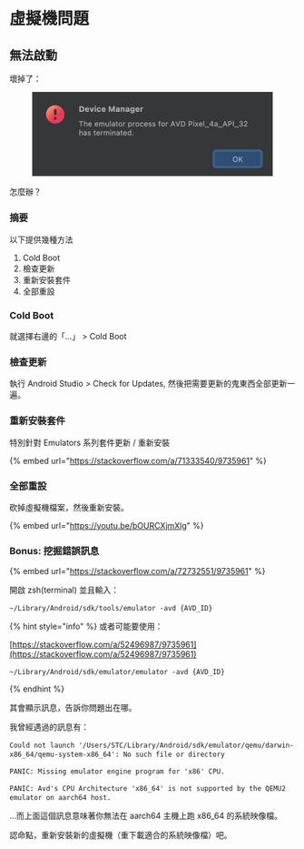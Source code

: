 # 虛擬機問題



## 無法啟動

壞掉了：

<figure><img src="../.gitbook/assets/截圖 2022-12-29 下午6.20.10.png" alt=""><figcaption></figcaption></figure>

怎麼辦？

### 摘要

以下提供幾種方法

1. Cold Boot
2. 檢查更新
3. 重新安裝套件
4. 全部重設



### Cold Boot

就選擇右邊的「...」 > Cold Boot



### 檢查更新

執行 Android Studio > Check for Updates, 然後把需要更新的鬼東西全部更新一遍。



### 重新安裝套件

特別針對 Emulators 系列套件更新 / 重新安裝

{% embed url="https://stackoverflow.com/a/71333540/9735961" %}

### 全部重設

砍掉虛擬機檔案，然後重新安裝。

{% embed url="https://youtu.be/bOURCXjmXlg" %}

### Bonus: 挖掘錯誤訊息

{% embed url="https://stackoverflow.com/a/72732551/9735961" %}

開啟 zsh(terminal) 並且輸入：

```
~/Library/Android/sdk/tools/emulator -avd {AVD_ID}
```

{% hint style="info" %}
或者可能要使用：

[https://stackoverflow.com/a/52496987/9735961](https://stackoverflow.com/a/52496987/9735961)

```
~/Library/Android/sdk/emulator/emulator -avd {AVD_ID}
```
{% endhint %}



其會顯示訊息，告訴你問題出在哪。

我曾經遇過的訊息有：

```
Could not launch '/Users/STC/Library/Android/sdk/emulator/qemu/darwin-x86_64/qemu-system-x86_64': No such file or directory
```

```
PANIC: Missing emulator engine program for 'x86' CPU.
```

```
PANIC: Avd's CPU Architecture 'x86_64' is not supported by the QEMU2 emulator on aarch64 host.
```

...而上面這個訊息意味著你無法在 aarch64 主機上跑 x86\_64 的系統映像檔。

認命點，重新安裝新的虛擬機（重下載適合的系統映像檔）吧。

